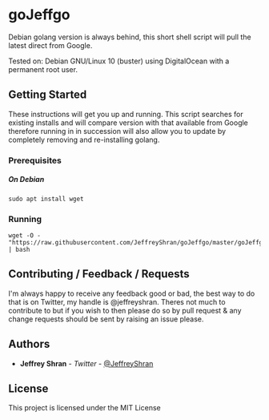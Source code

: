 # goJeffgo

Debian golang version is always behind, this short shell script will pull the latest direct from Google.

Tested on: Debian GNU/Linux 10 (buster) using DigitalOcean with a permanent root user.

## Getting Started

These instructions will get you up and running. This script searches for existing installs and will compare version with that available from Google therefore running in in succession will also allow you to update by completely removing and re-installing golang.

### Prerequisites

##### On Debian

```
sudo apt install wget
```

### Running

```
wget -O - "https://raw.githubusercontent.com/JeffreyShran/goJeffgo/master/goJeffgo.sh" | bash
```

## Contributing / Feedback / Requests

I'm always happy to receive any feedback good or bad, the best way to do that is on Twitter, my handle is @jeffreyshran. Theres not much to contribute to but if you wish to then please do so by pull request & any change requests should be sent by raising an issue please.


## Authors

* **Jeffrey Shran** - *Twitter* - [@JeffreyShran](https://twitter.com/JeffreyShran)


## License

This project is licensed under the MIT License
